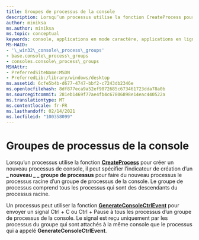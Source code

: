 ```yaml
---
title: Groupes de processus de la console
description: Lorsqu’un processus utilise la fonction CreateProcess pour créer un nouveau processus de console, il peut spécifier l' \_ indicateur de création d’un nouveau \_ \_ groupe de processus pour faire du nouveau processus le processus racine d’un groupe de processus de la console.
author: miniksa
ms.author: miniksa
ms.topic: conceptual
keywords: console, applications en mode caractère, applications en ligne de commande, applications de terminal, API console
MS-HAID:
- '\_win32\_console\_process\_groups'
- base.console\_process\_groups
- consoles.console\_process\_groups
MSHAttr:
- PreferredSiteName:MSDN
- PreferredLib:/library/windows/desktop
ms.assetid: 6cfe5b4b-d677-4747-bbf2-c7243db2346e
ms.openlocfilehash: 8df877eca9a52ef9072685c673461723dda78a0b
ms.sourcegitcommit: 281eb1469f77ae4fb4c67806898e14eac440522a
ms.translationtype: MT
ms.contentlocale: fr-FR
ms.lasthandoff: 02/14/2021
ms.locfileid: "100358099"
---
```

# <a name="console-process-groups"></a>Groupes de processus de la console

Lorsqu’un processus utilise la fonction [**CreateProcess**](/windows/win32/api/processthreadsapi/nf-processthreadsapi-createprocessa) pour créer un nouveau processus de console, il peut spécifier l’indicateur de création d’un **\_ nouveau \_ \_ groupe de processus** pour faire du nouveau processus le processus racine d’un groupe de processus de la console. Le groupe de processus comprend tous les processus qui sont des descendants du processus racine.

Un processus peut utiliser la fonction [**GenerateConsoleCtrlEvent**](generateconsolectrlevent.md) pour envoyer un signal Ctrl + C ou Ctrl + Pause à tous les processus d’un groupe de processus de la console. Le signal est reçu uniquement par les processus du groupe qui sont attachés à la même console que le processus qui a appelé **GenerateConsoleCtrlEvent**.